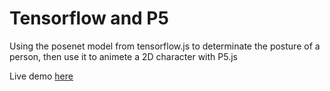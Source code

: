 # Tensorflow and P5

Using the posenet model from tensorflow.js to determinate the posture of a person, then use it to animete a 2D character with P5.js

Live demo [here]("https://labcomp.cl/~sborquez/demos/posture/index.html")